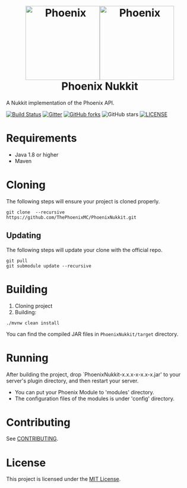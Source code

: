 <h1 align="center">
  <br>
  <img src="https://avatars0.githubusercontent.com/u/35197080?s=400&u=289914ca504d80656a3cdb9646342c76666e2c0b&v=4" alt="Phoenix" width="200"><img src="https://raw.githubusercontent.com/NukkitX/Nukkit/master/.github/images/logo.png" alt="Phoenix" width="200"></a>
  <br>
  Phoenix Nukkit
  <br>
</h1>

A Nukkit implementation of the Phoenix API.

 [![Build Status](https://travis-ci.org/ThePhoenixMC/PhoenixNukkit.svg?branch=master)](https://travis-ci.org/ThePhoenixMC/PhoenixNukkit)
[![Gitter](https://camo.githubusercontent.com/da2edb525cde1455a622c58c0effc3a90b9a181c/68747470733a2f2f6261646765732e6769747465722e696d2f4a6f696e253230436861742e737667)](https://gitter.im/ThePhoenixMC)
[![GitHub forks](https://img.shields.io/github/forks/ThePhoenixMC/PhoenixNukkit.svg?style=flat-square&label=Fork)](https://github.com/ThePhoenixMC/PhoenixAPI/fork)
![GitHub stars](https://img.shields.io/github/stars/ThePhoenixMC/PhoenixNukkit.svg?style=flat-square&label=Stars)
[![LICENSE](https://img.shields.io/github/license/ThePhoenixMC/PhoenixNukkit.svg)](LICENSE)



# Requirements

-  Java 1.8 or higher
-  Maven

# Cloning
The following steps will ensure your project is cloned properly.

 ```
git clone  --recursive https://github.com/ThePhoenixMC/PhoenixNukkit.git
```

## Updating 
The following steps will update your clone with the official repo.

```
git pull
git submodule update --recursive
```
# Building

1.  Cloning project
2. Building:
```
./mvnw clean install
```
You can find the compiled JAR files in `PhoenixNukkit/target` directory.

# Running

After building the project, drop `PhoenixNukkit-x.x.x-x-x.x-x.jar' to your server's plugin directory, and then restart your server.

-  You can put your Phoenix Module to 'modules' directory.
- The configuration files of the modules is under 'config' directory.


# Contributing

See [CONTRIBUTING](CONTRIBUTING.md).

# License

This project is licensed under the [MIT License](LICENSE).
